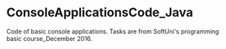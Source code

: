 # ConsoleApplicationsCode_Java
Code of basic console applications. Tasks are from SoftUni's programming basic course_December 2016. 
